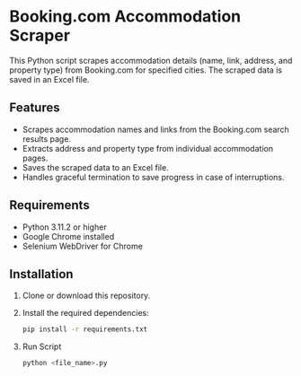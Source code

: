 # Booking.com Accommodation Scraper

This Python script scrapes accommodation details (name, link, address, and property type) from Booking.com for specified cities. The scraped data is saved in an Excel file.

## Features

- Scrapes accommodation names and links from the Booking.com search results page.
- Extracts address and property type from individual accommodation pages.
- Saves the scraped data to an Excel file.
- Handles graceful termination to save progress in case of interruptions.

## Requirements

- Python 3.11.2 or higher
- Google Chrome installed
- Selenium WebDriver for Chrome

## Installation

1. Clone or download this repository.

2. Install the required dependencies:
   ```bash
   pip install -r requirements.txt
   ```
3. Run Script
   ```bash
   python <file_name>.py
   ```
